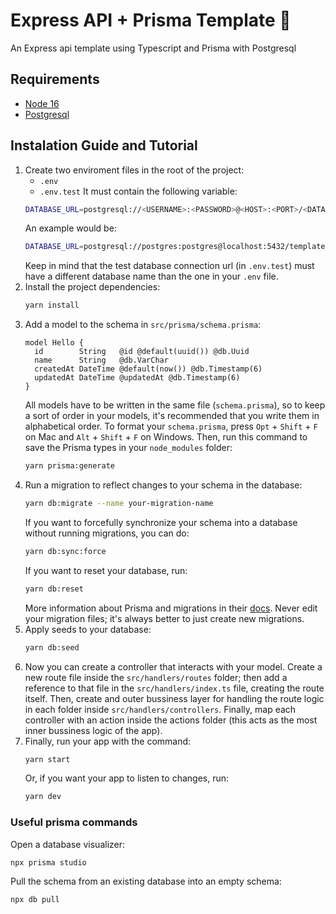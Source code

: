 # Express API + Prisma Template 🌚
An Express api template using Typescript and Prisma with Postgresql

## Requirements
- [Node 16](https://nodejs.org/en)
- [Postgresql](https://www.postgresql.org)

## Instalation Guide and Tutorial
1.  Create two enviroment files in the root of the project:
    - `.env`
    - `.env.test`
    It must contain the following variable:
    ```bash
    DATABASE_URL=postgresql://<USERNAME>:<PASSWORD>@<HOST>:<PORT>/<DATABASE_NAME>?schema=public
    ```
    An example would be:
    ```bash
    DATABASE_URL=postgresql://postgres:postgres@localhost:5432/template_dev?schema=public
    ```
    Keep in mind that the test database connection url (in `.env.test`) must have a different database name than the one in your `.env` file.
2. Install the project dependencies:  
    ```bash
    yarn install
    ```
3. Add a model to the schema in `src/prisma/schema.prisma`:
    ```prisma
    model Hello {
      id        String   @id @default(uuid()) @db.Uuid
      name      String   @db.VarChar
      createdAt DateTime @default(now()) @db.Timestamp(6)
      updatedAt DateTime @updatedAt @db.Timestamp(6)
    }
    ```
    All models have to be written in the same file (`schema.prisma`), so to keep a sort of order in your models, it's recommended that you write them in alphabetical order. To format your `schema.prisma`, press `Opt` + `Shift` + `F` on Mac and `Alt` + `Shift` + `F` on Windows. Then, run this command to save the Prisma types in your `node_modules` folder:
    ```bash
    yarn prisma:generate
    ```
4. Run a migration to reflect changes to your schema in the database:
    ```bash
    yarn db:migrate --name your-migration-name
    ```
    If you want to forcefully synchronize your schema into a database without running migrations, you can do:
    ```bash
    yarn db:sync:force
    ```
    If you want to reset your database, run:
    ```bash
    yarn db:reset
    ```
    More information about Prisma and migrations in their [docs](https://www.prisma.io/docs/concepts/components/prisma-migrate). Never edit your migration files; it's always better to just create new migrations.
5. Apply seeds to your database:
    ```bash
    yarn db:seed
    ```
6. Now you can create a controller that interacts with your model. Create a new route file inside the `src/handlers/routes` folder; then add a reference to that file in the `src/handlers/index.ts` file, creating the route itself. Then, create and outer bussiness layer for handling the route logic in each folder inside `src/handlers/controllers`. Finally, map each controller with an action inside the actions folder (this acts as the most inner bussiness logic of the app).
7. Finally, run your app with the command:
    ```bash
    yarn start
    ```
    Or, if you want your app to listen to changes, run:
    ```bash
    yarn dev
    ```
    
### Useful prisma commands
Open a database visualizer:
```bash
npx prisma studio
```
Pull the schema from an existing database into an empty schema:
```bash
npx db pull
```
